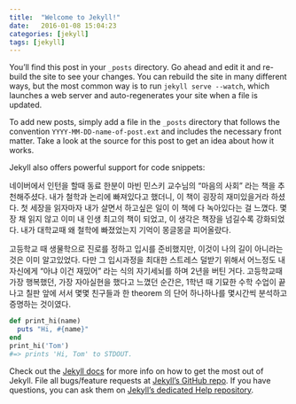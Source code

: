 ```yaml
---
title:  "Welcome to Jekyll!"
date:   2016-01-08 15:04:23
categories: [jekyll]
tags: [jekyll]
---
```

You’ll find this post in your `_posts` directory. Go ahead and edit it and re-build the site to see your changes. You can rebuild the site in many different ways, but the most common way is to run `jekyll serve --watch`, which launches a web server and auto-regenerates your site when a file is updated.

To add new posts, simply add a file in the `_posts` directory that follows the convention `YYYY-MM-DD-name-of-post.ext` and includes the necessary front matter. Take a look at the source for this post to get an idea about how it works.

Jekyll also offers powerful support for code snippets:

네이버에서 인턴을 할때 동료 한분이 마빈 민스키 교수님의 “마음의 사회” 라는 책을 추천해주셨다. 내가 철학과 논리에 빠져있다고 했더니, 이 책이 굉장히 재미있을거라 하셨다. 첫 세장을 읽자마자 내가 살면서 하고싶은 일이 이 책에 다 녹아있다는 걸 느꼈다. 몇장 채 읽지 않고 이미 내 인생 최고의 책이 되었고, 이 생각은 책장을 넘길수록 강화되었다. 내가 대학교때 왜 철학에 빠졌었는지 기억이 몽글몽글 피어올랐다.

고등학교 때 생물학으로 진로를 정하고 입시를 준비했지만, 이것이 나의 길이 아니라는것은 이미 알고있었다. 다만 그 입시과정을 최대한 스트레스 덜받기 위해서 어느정도 내 자신에게 “아냐 이건 재밌어” 라는 식의 자기세뇌를 하며 2년을 버틴 거다. 고등학교때 가장 행복했던, 가장 자아실현을 했다고 느꼈던 순간은, 1학년 때 기묘한 수학 수업이 끝나고 칠판 앞에 서서 몇몇 친구들과 한 theorem 의 단어 하나하나를 몇시간씩 분석하고 증명하는 것이였다.

``` ruby
def print_hi(name)
  puts "Hi, #{name}"
end
print_hi('Tom')
#=> prints 'Hi, Tom' to STDOUT.
```

Check out the [Jekyll docs][jekyll] for more info on how to get the most out of Jekyll. File all bugs/feature requests at [Jekyll’s GitHub repo][jekyll-gh]. If you have questions, you can ask them on [Jekyll’s dedicated Help repository][jekyll-help].

[jekyll]:      http://jekyllrb.com
[jekyll-gh]:   https://github.com/jekyll/jekyll
[jekyll-help]: https://github.com/jekyll/jekyll-help
